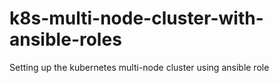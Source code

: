 # k8s-multi-node-cluster-with-ansible-roles
Setting up the kubernetes multi-node cluster using ansible role
